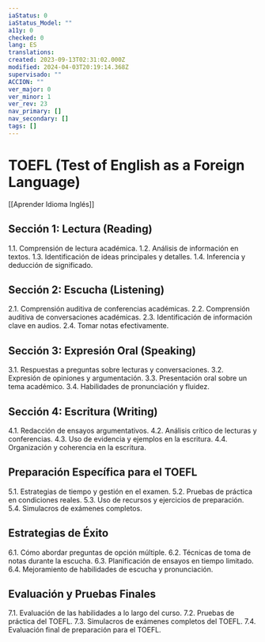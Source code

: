 ```yaml
---
iaStatus: 0
iaStatus_Model: ""
a11y: 0
checked: 0
lang: ES
translations: 
created: 2023-09-13T02:31:02.000Z
modified: 2024-04-03T20:19:14.368Z
supervisado: ""
ACCION: ""
ver_major: 0
ver_minor: 1
ver_rev: 23
nav_primary: []
nav_secondary: []
tags: []
---
```

# TOEFL (Test of English as a Foreign Language)

[[Aprender Idioma Inglés]]

## Sección 1: Lectura (Reading)

1.1. Comprensión de lectura académica.
1.2. Análisis de información en textos.
1.3. Identificación de ideas principales y detalles.
1.4. Inferencia y deducción de significado.

## Sección 2: Escucha (Listening)

2.1. Comprensión auditiva de conferencias académicas.
2.2. Comprensión auditiva de conversaciones académicas.
2.3. Identificación de información clave en audios.
2.4. Tomar notas efectivamente.

## Sección 3: Expresión Oral (Speaking)

3.1. Respuestas a preguntas sobre lecturas y conversaciones.
3.2. Expresión de opiniones y argumentación.
3.3. Presentación oral sobre un tema académico.
3.4. Habilidades de pronunciación y fluidez.

## Sección 4: Escritura (Writing)

4.1. Redacción de ensayos argumentativos.
4.2. Análisis crítico de lecturas y conferencias.
4.3. Uso de evidencia y ejemplos en la escritura.
4.4. Organización y coherencia en la escritura.

## Preparación Específica para el TOEFL

5.1. Estrategias de tiempo y gestión en el examen.
5.2. Pruebas de práctica en condiciones reales.
5.3. Uso de recursos y ejercicios de preparación.
5.4. Simulacros de exámenes completos.

## Estrategias de Éxito

6.1. Cómo abordar preguntas de opción múltiple.
6.2. Técnicas de toma de notas durante la escucha.
6.3. Planificación de ensayos en tiempo limitado.
6.4. Mejoramiento de habilidades de escucha y pronunciación.

## Evaluación y Pruebas Finales

7.1. Evaluación de las habilidades a lo largo del curso.
7.2. Pruebas de práctica del TOEFL.
7.3. Simulacros de exámenes completos del TOEFL.
7.4. Evaluación final de preparación para el TOEFL.

